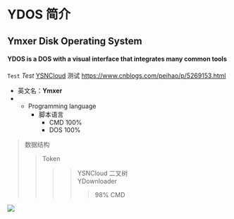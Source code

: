 # YDOS 简介
## Ymxer Disk Operating System
#### YDOS is a DOS with a visual interface that integrates many common tools

`Test` _Test_
[YSNCloud](http://pan.ymxer.com) 
测试
https://www.cnblogs.com/peihao/p/5269153.html
* 英文名：**Ymxer**
* * Programming language 
    * 脚本语言  
      * CMD 100%
      * DOS 100%
        
>数据结构  
>>Token
>>>>YSNCloud
>>>二叉树  
>>>>YDownloader
>>>>>98% CMD
  
 ![](https://pan.ymxer.com/f/PeGSN/6dfe5665558563aa4e9a07b1cc5b6825.jpg)
